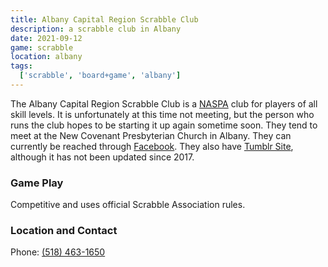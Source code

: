 ```yaml
---
title: Albany Capital Region Scrabble Club
description: a scrabble club in Albany
date: 2021-09-12
game: scrabble
location: albany
tags:
  ['scrabble', 'board+game', 'albany']
---
```


The Albany Capital Region Scrabble Club is a [NASPA](http://www2.scrabbleplayers.org/w/Welcome_to_NASPAWiki) club for players of all skill levels. It is unfortunately at this time not meeting, but the person who runs the club hopes to be starting it up again sometime soon. They tend to meet at the New Covenant Presbyterian Church in Albany. They can currently be reached through [Facebook](https://www.facebook.com/albanycapitalscrabbleclub/). They also have [Tumblr Site](https://albanyscrabble.tumblr.com/), although it has not been updated since 2017.

### Game Play

Competitive and uses official Scrabble Association rules.

### Location and Contact

Phone: [(518) 463-1650](tel:518-463-1650)
